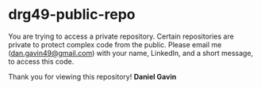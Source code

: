 # drg49-public-repo
You are trying to access a private repository. Certain repositories are private to protect complex code from the public. Please email me (dan.gavin49@gmail.com) with your name, LinkedIn, and a short message, to access this code.

Thank you for viewing this repository!
**Daniel Gavin**
